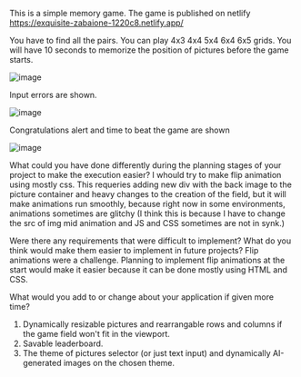 This is a simple memory game.
The game is published on netlify
https://exquisite-zabaione-1220c8.netlify.app/

You have to find all the pairs.
You can play 4x3 4x4 5x4 6x4 6x5 grids.
You will have 10 seconds to memorize the position of pictures before the game starts.

![image](https://github.com/user-attachments/assets/d71b1af8-ca1e-492f-9e61-a5cc64e01a68)

Input errors are shown.

![image](https://github.com/user-attachments/assets/ffa9fbf9-3cd5-4287-a10d-84aa592c1ab7)

Congratulations alert and time to beat the game are shown

![image](https://github.com/user-attachments/assets/590acb15-5dcd-4b55-af1d-17d2923c1716)



What could you have done differently during the planning stages of your project to make the execution easier?
I whould try to make flip animation using mostly css. This requeries adding new div with the back image to the picture container and heavy changes to the creation of the field, but it will make animations run smoothly, because right now in some environments, animations sometimes are glitchy (I think this is because I have to change the src of img mid animation and JS and CSS sometimes are not in synk.)

Were there any requirements that were difficult to implement? What do you think would make them easier to implement in future projects?
Flip animations were a challenge. Planning to implement flip animations at the start would make it easier because it can be done mostly using HTML and CSS.

What would you add to or change about your application if given more time?
1. Dynamically resizable pictures and rearrangable rows and columns if the game field won't fit in the  viewport.
2. Savable leaderboard.
3. The theme of pictures selector (or just text input) and dynamically AI-generated images on the chosen theme.
